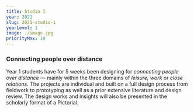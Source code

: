 ```yaml
---
title: Studio I
year: 2021
slug: 2021-studio-i
yearLevel: 1
image: ./image.jpg
priorityMax: 10
---
```


### Connecting people over distance

Year 1 students have for 5 weeks been designing for *connecting people over distance* — mainly within the three domains of *leisure,* *work* or *close relations.* The projects are individual and built on a full design process from fieldwork to prototyping as well as a prior extensive literature and design review. The design works and insights will also be presented in the scholarly format of a Pictorial.